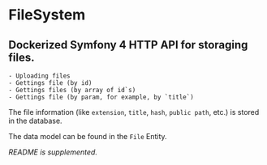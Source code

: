 FileSystem
==========
Dockerized Symfony 4 HTTP API for storaging files.
--------------------------------------------------


~~~~
- Uploading files
- Gettings file (by id)
- Gettings files (by array of id`s)
- Gettings file (by param, for example, by `title`)
~~~~

The file information (like `extension`, `title`, `hash`, `public path`, etc.) is stored in the database.

The data model can be found in the `File` Entity.


*README is supplemented.*
